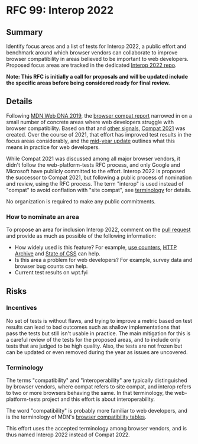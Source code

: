 # RFC 99: Interop 2022

## Summary

Identify focus areas and a list of tests for Interop 2022, a public effort and benchmark around which browser vendors can collaborate to improve browser compatibility in areas believed to be important to web developers. Proposed focus areas are tracked in the dedicated [Interop 2022 repo](https://github.com/web-platform-tests/interop-2022).

**Note: This RFC is initially a call for proposals and will be updated include the specific areas before being considered ready for final review.**

## Details

Following [MDN Web DNA 2019](https://insights.developer.mozilla.org/reports/mdn-web-developer-needs-assessment-2019.html), the [browser compat report](https://insights.developer.mozilla.org/reports/mdn-browser-compatibility-report-2020.html) narrowed in on a small number of concrete areas where web developers struggle with browser compatibility. Based on that and [other signals](https://web.dev/compat2021/#choosing-what-to-focus-on), [Compat 2021](https://wpt.fyi/compat2021) was created. Over the course of 2021, that effort has improved test results in the focus areas considerably, and the [mid-year update](https://web.dev/compat2021-midyear/) outlines what this means in practice for web developers.

While Compat 2021 was discussed among all major browser vendors, it didn't follow the web-platform-tests RFC process, and only Google and Microsoft have publicly committed to the effort. Interop 2022 is proposed the successor to Compat 2021, but following a public process of nomination and review, using the RFC process. The term "interop" is used instead of "compat" to avoid conflation with "site compat", see [terminology](#terminology) for details.

No organization is required to make any public commitments.

### How to nominate an area

To propose an area for inclusion Interop 2022, comment on the [pull request](https://github.com/web-platform-tests/rfcs/pull/99) and provide as much as possible of the following information:

- How widely used is this feature? For example, [use counters](https://www.chromestatus.com/metrics/feature/popularity), [HTTP Archive](https://httparchive.org/) and [State of CSS](https://2020.stateofcss.com/en-US/features/) can help.
- Is this area a problem for web developers? For example, survey data and browser bug counts can help.
- Current test results on wpt.fyi

## Risks

### Incentives

No set of tests is without flaws, and trying to improve a metric based on test results can lead to bad outcomes such as shallow implementations that pass the tests but still isn't usable in practice. The main mitigation for this is a careful review of the tests for the proposed areas, and to include only tests that are judged to be high quality. Also, the tests are not frozen but can be updated or even removed during the year as issues are uncovered.

### Terminology

The terms "compatibility" and "interoperability" are typically distinguished by browser vendors, where compat refers to site compat, and interop refers to two or more browsers behaving the same. In that terminology, the web-platform-tests project and this effort is about interoperability.

The word "compatibility" is probably more familiar to web developers, and is the terminology of MDN's [browser compatibility tables](https://developer.mozilla.org/en-US/docs/Web/API/AudioTrack#browser_compatibility).

This effort uses the accepted terminology among browser vendors, and is thus named Interop 2022 instead of Compat 2022.
